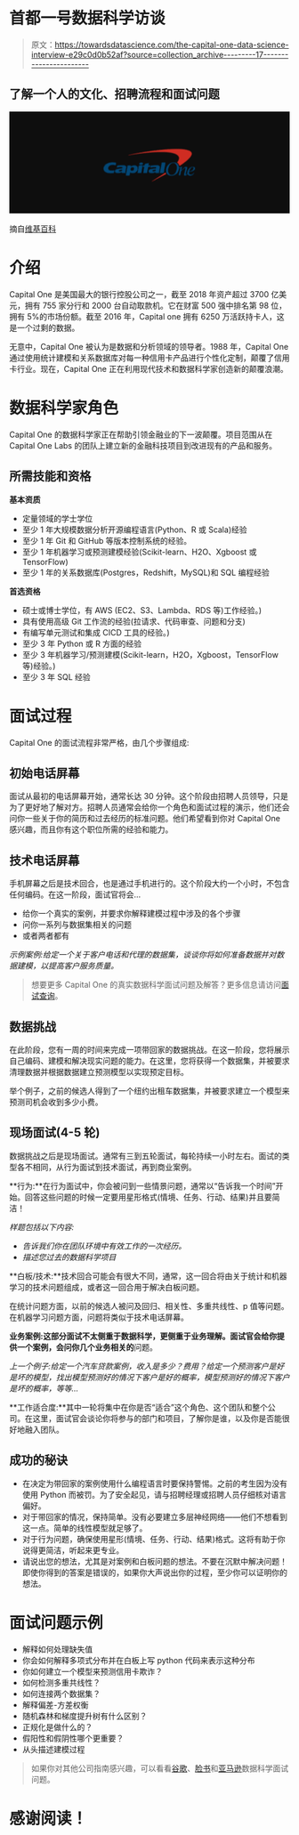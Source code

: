 # 首都一号数据科学访谈

> 原文：<https://towardsdatascience.com/the-capital-one-data-science-interview-e29c0d0b52af?source=collection_archive---------17----------------------->

## 了解一个人的文化、招聘流程和面试问题

![](img/828a73551e1e6798d9068be301a4a5bc.png)

摘自[维基百科](https://en.wikipedia.org/wiki/Capital_One)

# 介绍

Capital One 是美国最大的银行控股公司之一，截至 2018 年资产超过 3700 亿美元，拥有 755 家分行和 2000 台自动取款机。它在财富 500 强中排名第 98 位，拥有 5%的市场份额。截至 2016 年，Capital one 拥有 6250 万活跃持卡人，这是一个过剩的数据。

无意中，Capital One 被认为是数据和分析领域的领导者。1988 年，Capital One 通过使用统计建模和关系数据库对每一种信用卡产品进行个性化定制，颠覆了信用卡行业。现在，Capital One 正在利用现代技术和数据科学家创造新的颠覆浪潮。

# 数据科学家角色

Capital One 的数据科学家正在帮助引领金融业的下一波颠覆。项目范围从在 Capital One Labs 的团队上建立新的金融科技项目到改进现有的产品和服务。

## 所需技能和资格

**基本资质**

*   定量领域的学士学位
*   至少 1 年大规模数据分析开源编程语言(Python、R 或 Scala)经验
*   至少 1 年 Git 和 GitHub 等版本控制系统的经验。
*   至少 1 年机器学习或预测建模经验(Scikit-learn、H2O、Xgboost 或 TensorFlow)
*   至少 1 年的关系数据库(Postgres，Redshift，MySQL)和 SQL 编程经验

**首选资格**

*   硕士或博士学位，有 AWS (EC2、S3、Lambda、RDS 等)工作经验。)
*   具有使用高级 Git 工作流的经验(拉请求、代码审查、问题和分支)
*   有编写单元测试和集成 CICD 工具的经验。)
*   至少 3 年 Python 或 R 方面的经验
*   至少 3 年机器学习/预测建模(Scikit-learn，H2O，Xgboost，TensorFlow 等)经验。)
*   至少 3 年 SQL 经验

# 面试过程

Capital One 的面试流程非常严格，由几个步骤组成:

## 初始电话屏幕

面试从最初的电话屏幕开始，通常长达 30 分钟。这个阶段由招聘人员领导，只是为了更好地了解对方。招聘人员通常会给你一个角色和面试过程的演示，他们还会问你一些关于你的简历和过去经历的标准问题。他们希望看到你对 Capital One 感兴趣，而且你有这个职位所需的经验和能力。

## 技术电话屏幕

手机屏幕之后是技术回合，也是通过手机进行的。这个阶段大约一个小时，不包含任何编码。在这一阶段，面试官将会…

*   给你一个真实的案例，并要求你解释建模过程中涉及的各个步骤
*   问你一系列与数据集相关的问题
*   或者两者都有

*示例案例:给定一个关于客户电话和代理的数据集，谈谈你将如何准备数据并对数据建模，以提高客户服务质量。*

> 想要更多 Capital One 的真实数据科学面试问题及解答？更多信息请访问[面试查询](https://www.interviewquery.com/)。

## 数据挑战

在此阶段，您有一周的时间来完成一项带回家的数据挑战。在这一阶段，您将展示自己编码、建模和解决现实问题的能力。在这里，您将获得一个数据集，并被要求清理数据并根据数据建立预测模型以实现预定目标。

举个例子，之前的候选人得到了一个纽约出租车数据集，并被要求建立一个模型来预测司机会收到多少小费。

## 现场面试(4-5 轮)

数据挑战之后是现场面试。通常有三到五轮面试，每轮持续一小时左右。面试的类型各不相同，从行为面试到技术面试，再到商业案例。

**行为:**在行为面试中，你会被问到一些情景问题，通常以“告诉我一个时间”开始。回答这些问题的时候一定要用星形格式(情境、任务、行动、结果)并且要简洁！

*样题包括以下内容:*

*   *告诉我们你在团队环境中有效工作的一次经历。*
*   *描述您过去的数据科学项目*

**白板/技术:**技术回合可能会有很大不同，通常，这一回合将由关于统计和机器学习的技术问题组成，或者这一回合用于解决白板问题。

在统计问题方面，以前的候选人被问及回归、相关性、多重共线性、p 值等问题。在机器学习问题方面，问题将类似于技术电话屏幕。

**业务案例:**这部分面试不太侧重于数据科学，更侧重于业务理解。面试官会给你提供一个案例，会问你几个**业务相关的**问题。

*上一个例子:给定一个汽车贷款案例，收入是多少？费用？给定一个预测客户是好是坏的模型，找出模型预测好的情况下客户是好的概率，模型预测好的情况下客户是坏的概率，等等…*

**工作适合度:**其中一轮将集中在你是否“适合”这个角色、这个团队和整个公司。在这里，面试官会谈论你将参与的部门和项目，了解你是谁，以及你是否能很好地融入团队。

## 成功的秘诀

*   在决定为带回家的案例使用什么编程语言时要保持警惕。之前的考生因为没有使用 Python 而被罚。为了安全起见，请与招聘经理或招聘人员仔细核对语言偏好。
*   对于带回家的情况，保持简单。没有必要建立多层神经网络——他们不想看到这一点。简单的线性模型就足够了。
*   对于行为问题，确保使用星形(情境、任务、行动、结果)格式。这将有助于你说得更简洁，听起来更专业。
*   请说出您的想法，尤其是对案例和白板问题的想法。不要在沉默中解决问题！即使你得到的答案是错误的，如果你大声说出你的过程，至少你可以证明你的想法。

# 面试问题示例

*   解释如何处理缺失值
*   你会如何解释多项式分布并在白板上写 python 代码来表示这种分布
*   你如何建立一个模型来预测信用卡欺诈？
*   如何检测多重共线性？
*   如何连接两个数据集？
*   解释偏差-方差权衡
*   随机森林和梯度提升树有什么区别？
*   正规化是做什么的？
*   假阳性和假阴性哪个更重要？
*   从头描述建模过程

> 如果你对其他公司指南感兴趣，可以看看[谷歌](https://www.interviewquery.com/blog-google-data-science-interview-questions-and-solutions/)、[脸书](https://www.interviewquery.com/blog-facebook-data-science-interview-questions-and-solutions/)和[亚马逊](https://www.interviewquery.com/blog-amazon-machine-learning-interview-questions-solutions/)数据科学面试问题。

# 感谢阅读！